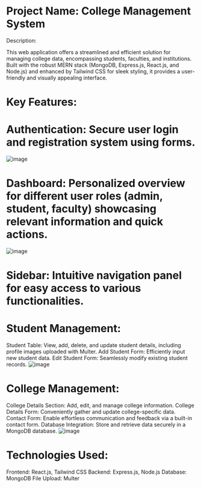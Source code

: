 # Project Name: College Management System

Description:

This web application offers a streamlined and efficient solution for managing college data, encompassing students, faculties, and institutions. Built with the robust MERN stack (MongoDB, Express.js, React.js, and Node.js) and enhanced by Tailwind CSS for sleek styling, it provides a user-friendly and visually appealing interface.

# Key Features:

# Authentication: Secure user login and registration system using forms.
![image](https://github.com/keshtwalvivek/College-Management-System/assets/116489124/79f1eba1-af14-4550-b654-1affdfbb7778)

# Dashboard: Personalized overview for different user roles (admin, student, faculty) showcasing relevant information and quick actions.
![image](https://github.com/keshtwalvivek/College-Management-System/assets/116489124/44b9a6b4-41c5-4bb7-8116-497bdf84692c)

# Sidebar: Intuitive navigation panel for easy access to various functionalities.

# Student Management:

  Student Table: View, add, delete, and update student details, including profile images uploaded with Multer.
  Add Student Form: Efficiently input new student data.
  Edit Student Form: Seamlessly modify existing student records.
![image](https://github.com/keshtwalvivek/College-Management-System/assets/116489124/6e6414f9-e162-41df-a975-afeac648969b)

# College Management:

   College Details Section: Add, edit, and manage college information.
   College Details Form: Conveniently gather and update college-specific data.
   Contact Form: Enable effortless communication and feedback via a built-in contact form.
    Database Integration: Store and retrieve data securely in a MongoDB database.
![image](https://github.com/keshtwalvivek/College-Management-System/assets/116489124/66b47c52-0094-448f-8705-d62e3491db60)

# Technologies Used:

Frontend: React.js, Tailwind CSS
Backend: Express.js, Node.js
Database: MongoDB
File Upload: Multer
